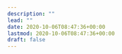 ```yaml
---
description: ""
lead: ""
date: 2020-10-06T08:47:36+00:00
lastmod: 2020-10-06T08:47:36+00:00
draft: false
---
```



